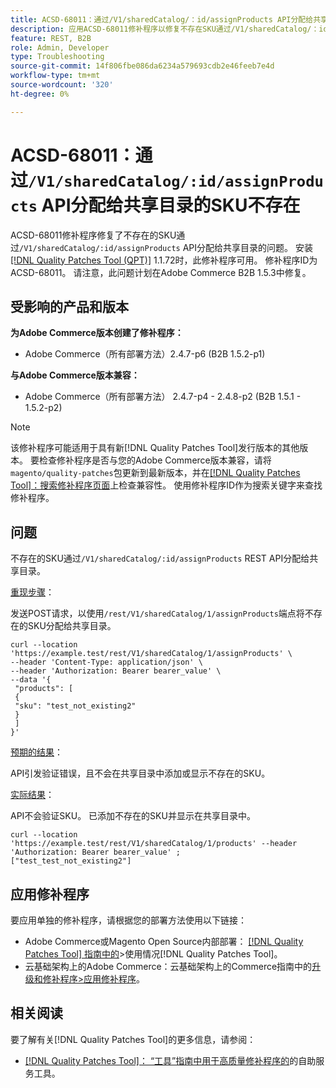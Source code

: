 ```yaml
---
title: ACSD-68011：通过/V1/sharedCatalog/：id/assignProducts API分配给共享目录的SKU不存在
description: 应用ACSD-68011修补程序以修复不存在SKU通过/V1/sharedCatalog/：id/assignProducts API分配给共享目录的Adobe Commerce问题。
feature: REST, B2B
role: Admin, Developer
type: Troubleshooting
source-git-commit: 14f806fbe086da6234a579693cdb2e46feeb7e4d
workflow-type: tm+mt
source-wordcount: '320'
ht-degree: 0%

---
```


# ACSD-68011：通过`/V1/sharedCatalog/:id/assignProducts` API分配给共享目录的SKU不存在

ACSD-68011修补程序修复了不存在的SKU通过`/V1/sharedCatalog/:id/assignProducts` API分配给共享目录的问题。 安装[[!DNL Quality Patches Tool (QPT)]](/help/tools/quality-patches-tool/quality-patches-tool-to-self-serve-quality-patches.md) 1.1.72时，此修补程序可用。 修补程序ID为ACSD-68011。 请注意，此问题计划在Adobe Commerce B2B 1.5.3中修复。

## 受影响的产品和版本

**为Adobe Commerce版本创建了修补程序：**

* Adobe Commerce（所有部署方法）2.4.7-p6 (B2B 1.5.2-p1)

**与Adobe Commerce版本兼容：**

* Adobe Commerce（所有部署方法） 2.4.7-p4 - 2.4.8-p2 (B2B 1.5.1 - 1.5.2-p2)

>[!NOTE]
>
>该修补程序可能适用于具有新[!DNL Quality Patches Tool]发行版本的其他版本。 要检查修补程序是否与您的Adobe Commerce版本兼容，请将`magento/quality-patches`包更新到最新版本，并在[[!DNL Quality Patches Tool]：搜索修补程序页面](https://experienceleague.adobe.com/tools/commerce-quality-patches/index.html)上检查兼容性。 使用修补程序ID作为搜索关键字来查找修补程序。

## 问题

不存在的SKU通过`/V1/sharedCatalog/:id/assignProducts` REST API分配给共享目录。

<u>重现步骤</u>：

发送POST请求，以使用`/rest/V1/sharedCatalog/1/assignProducts`端点将不存在的SKU分配给共享目录。

```
curl --location 'https://example.test/rest/V1/sharedCatalog/1/assignProducts' \
--header 'Content-Type: application/json' \
--header 'Authorization: Bearer bearer_value' \
--data '{
 "products": [
 { 
 "sku": "test_not_existing2"
 }
 ]
}'
```

<u>预期的结果</u>：

API引发验证错误，且不会在共享目录中添加或显示不存在的SKU。

<u>实际结果</u>：

API不会验证SKU。 已添加不存在的SKU并显示在共享目录中。

```
curl --location 'https://example.test/rest/V1/sharedCatalog/1/products' --header 'Authorization: Bearer bearer_value' ;
["test_test_not_existing2"]
```


## 应用修补程序

要应用单独的修补程序，请根据您的部署方法使用以下链接：

* Adobe Commerce或Magento Open Source内部部署： [[!DNL Quality Patches Tool] 指南中的](/help/tools/quality-patches-tool/usage.md)>使用情况[!DNL Quality Patches Tool]。
* 云基础架构上的Adobe Commerce：云基础架构上的Commerce指南中的[升级和修补程序>应用修补程序](https://experienceleague.adobe.com/docs/commerce-cloud-service/user-guide/develop/upgrade/apply-patches.html)。

## 相关阅读

要了解有关[!DNL Quality Patches Tool]的更多信息，请参阅：

* [[!DNL Quality Patches Tool]： “工具”指南中用于高质量修补程序的](/help/tools/quality-patches-tool/quality-patches-tool-to-self-serve-quality-patches.md)的自助服务工具。
